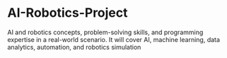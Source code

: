 # AI-Robotics-Project
AI and robotics concepts, problem-solving skills, and programming expertise in a real-world scenario. It will cover AI, machine learning, data analytics, automation, and robotics simulation
